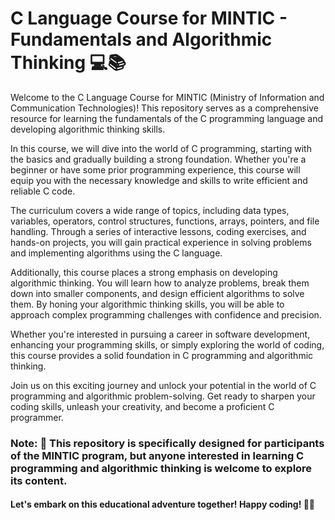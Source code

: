 # C Language Course for MINTIC - Fundamentals and Algorithmic Thinking 💻📚
<p>
Welcome to the C Language Course for MINTIC (Ministry of Information and Communication Technologies)! This repository serves as a comprehensive resource for learning the fundamentals of the C programming language and developing algorithmic thinking skills.

In this course, we will dive into the world of C programming, starting with the basics and gradually building a strong foundation. Whether you're a beginner or have some prior programming experience, this course will equip you with the necessary knowledge and skills to write efficient and reliable C code.

The curriculum covers a wide range of topics, including data types, variables, operators, control structures, functions, arrays, pointers, and file handling. Through a series of interactive lessons, coding exercises, and hands-on projects, you will gain practical experience in solving problems and implementing algorithms using the C language.

Additionally, this course places a strong emphasis on developing algorithmic thinking. You will learn how to analyze problems, break them down into smaller components, and design efficient algorithms to solve them. By honing your algorithmic thinking skills, you will be able to approach complex programming challenges with confidence and precision.

Whether you're interested in pursuing a career in software development, enhancing your programming skills, or simply exploring the world of coding, this course provides a solid foundation in C programming and algorithmic thinking.

Join us on this exciting journey and unlock your potential in the world of C programming and algorithmic problem-solving. Get ready to sharpen your coding skills, unleash your creativity, and become a proficient C programmer.
</p>

### Note: 📝 This repository is specifically designed for participants of the MINTIC program, but anyone interested in learning C programming and algorithmic thinking is welcome to explore its content.

#### Let's embark on this educational adventure together! Happy coding! 💪🚀
